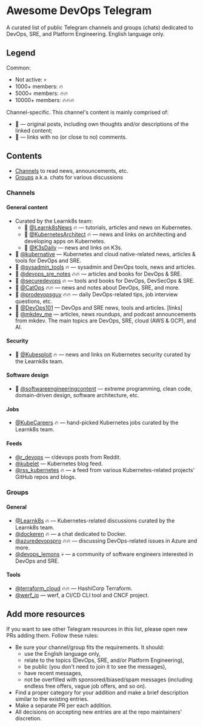 # Awesome DevOps Telegram

A curated list of public Telegram channels and groups (chats) dedicated to DevOps, SRE, and Platform Engineering. English language only.

## Legend

Common:
- Not active: :skull:
- 1000+ members: :fire:
- 5000+ members: :fire::fire:
- 10000+ members: :fire::fire::fire:

Channel-specific. This channel's content is mainly comprised of:
- :memo: — original posts, including own thoughts and/or descriptions of the linked content;
- :link: — links with no (or close to no) comments.

## Contents

- [Channels](#channels) to read news, announcements, etc.
- [Groups](#groups) a.k.a. chats for various discussions

### Channels

#### General content

- Curated by the Learnk8s team:
  - :memo: [@Learnk8sNews](https://t.me/Learnk8sNews) :fire: — tutorials, articles and news on Kubernetes.
  - :memo: [@KubernetesArchitect](https://t.me/KubernetesArchitect) :fire: — news and links on architecting and developing apps on Kubernetes.
  - :memo: [@K3sDaily](https://t.me/K3sDaily) — news and links on K3s.
- :memo: [@kubernative](https://t.me/kubernative) — Kubernetes and cloud native-related news, articles & tools for DevOps and SRE.
- :link: [@sysadmin_tools](https://t.me/sysadmin_tools) :fire: — sysadmin and DevOps tools, news and articles.
- :memo: [@devops_sre_notes](https://t.me/devops_sre_notes) :fire::fire: — articles and books for DevOps & SRE.
- :link: [@securedevops](https://t.me/securedevops) :fire: — tools and books for DevOps, DevSecOps & SRE.
- :memo: [@CatOps](https://t.me/catops) :fire::fire: — news and notes about DevOps, SRE, and more.
- :memo: [@prodevopsguy](https://t.me/prodevopsguy) :fire::fire: — daily DevOps-related tips, job interview questions, etc.
- :link: [@DevOps101](https://t.me/DevOps101) — DevOps and SRE news, tools and articles. [links]
- :memo: [@mkdev_me](https://t.me/mkdev_me) — articles, news roundups, and podcast announcements from mkdev. The main topics are DevOps, SRE, cloud (AWS & GCP), and AI.

#### Security

- :memo: [@Kubesploit](https://t.me/Kubesploit) :fire: — news and links on Kubernetes security curated by the Learnk8s team.

#### Software design
- :memo: [@softwareengineeringcontent](https://t.me/softwareengineeringcontent) — extreme programming, clean code, domain-driven design, software architecture, etc.

#### Jobs

- [@KubeCareers](https://t.me/KubeCareers) :fire: — hand-picked Kubernetes jobs curated by the Learnk8s team.

#### Feeds

- [@r_devops](https://t.me/r_devops) — r/devops posts from Reddit.
- [@kubelet](https://t.me/kubelet) — Kubernetes blog feed.
- [@rss_kubernetes](https://t.me/rss_kubernetes) :fire: — a feed from various Kubernetes-related projects' GitHub repos and blogs.

### Groups

#### General

- [@Learnk8s](https://t.me/learnk8s) :fire: — Kubernetes-related discussions curated by the Learnk8s team.
- [@dockeren](https://t.me/dockeren) :fire: — a chat dedicated to Docker.
- [@azuredevopspro](https://t.me/azuredevopspro) :fire::fire: — discussing DevOps-related issues in Azure and more.
- [@devops_lemons](https://t.me/devops_lemons) :skull: — a community of software engineers interested in DevOps and SRE.

#### Tools

- [@terraform_cloud](https://t.me/terraform_Cloud) :fire::fire: — HashiCorp Terraform.
- [@werf_io](https://t.me/werf_io) — werf, a CI/CD CLI tool and CNCF project.

## Add more resources

If you want to see other Telegram resources in this list, please open new PRs adding them. Follow these rules:
- Be sure your channel/group fits the requirements. It should:
  - use the English language only,
  - relate to the topics (DevOps, SRE, and/or Platform Engineering),
  - be public (you don't need to join it to see the messages),
  - have recent messages,
  - not be overfilled with sponsored/biased/spam messages (including endless free offers, vague job offers, and so on).
- Find a proper category for your addition and make a brief description similar to the existing entries.
- Make a separate PR per each addition.
- All decisions on accepting new entries are at the repo maintainers' discretion.
